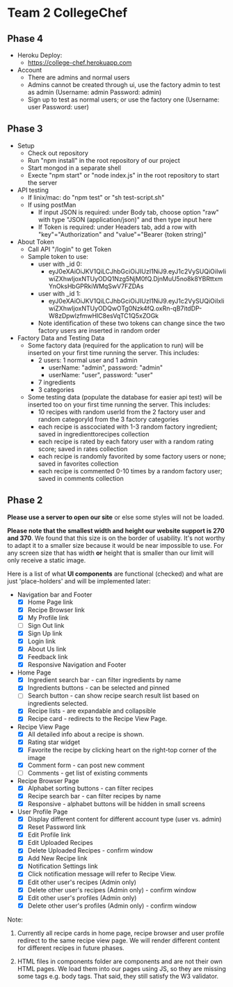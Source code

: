 # Team 2 CollegeChef

## Phase 4
* Heroku Deploy:
  - https://college-chef.herokuapp.com
* Account
  - There are admins and normal users
  - Admins cannot be created through ui, use the factory admin to test as admin (Username: admin     Password: admin)
  - Sign up to test as normal users; or use the factory one (Username: user    Password: user)


## Phase 3
* Setup
  - Check out repository
  - Run "npm install" in the root repository of our project
  - Start mongod in a separate shell
  - Execte "npm start" or "node index.js" in the root repository to start the server
* API testing
  - If linix/mac: do "npm test" or "sh test-script.sh"
  - If using postMan
    - If input JSON is required: under Body tab, choose option "raw" with type "JSON (application/json)" and then type input here
    - If Token is required: under Headers tab, add a row with "key"="Authorization" and "value"="Bearer {token string}"
* About Token
  - Call API "/login" to get Token
  - Sample token to use:
    - user with _id 0:
      - eyJ0eXAiOiJKV1QiLCJhbGciOiJIUzI1NiJ9.eyJ1c2VySUQiOiIwIiwiZXhwIjoxNTUyODQ1Nzg5NjM0fQ.DjnMuU5no8k8YBRttxmYnOksHbGPRkiWMqSwV7FZDAs
    - user with _id 1:
      - eyJ0eXAiOiJKV1QiLCJhbGciOiJIUzI1NiJ9.eyJ1c2VySUQiOiIxIiwiZXhwIjoxNTUyODQwOTg0Nzk4fQ.oxRn-qB7itdDP-W8zDpwlzfmwHlC8esVqTC1Q5xZOGk
    - Note identification of these two tokens can change since the two factory users are inserted in random order
* Factory Data and Testing Data
  - Some factory data (required for the application to run) will be inserted on your first time running the server. This includes:
    - 2 users: 1 normal user and 1 admin
      - userName: "admin", password: "admin"
      - userName: "user", password: "user"
    - 7 ingredients
    - 3 categories
  - Some testing data (populate the database for easier api test) will be inserted too on your first time running the server. This includes:
    - 10 recipes with random userId from the 2 factory user and random categoryId from the 3 factory categories
    - each recipe is asscociated with 1-3 random factory ingredient; saved in ingredienttorecipes collection
    - each recipe is rated by each fatory user with a random rating score; saved in rates collection
    - each recipe is randomly favorited by some factory users or none; saved in favorites collection
    - each recipe is commented 0-10 times by a random factory user; saved in comments collection


## Phase 2
**Please use a server to open our site** or else some styles will not be loaded.

**Please note that the smallest width and height our website support is 270 and 370**. We found that this size is on the border of usability. It's not worthy to adapt it to a smaller size because it would be near impossible to use. For any screen size that has width **or** height that is smaller than our limit will only receive a static image. 

Here is a list of what **UI components** are functional (checked) and what are just 'place-holders' and will be implemented later:
* Navigation bar and Footer
  - [x] Home Page link
  - [x] Recipe Browser link
  - [x] My Profile link
  - [ ] Sign Out link
  - [x] Sign Up link
  - [x] Login link
  - [x] About Us link
  - [x] Feedback link
  - [x] Responsive Navigation and Footer
* Home Page
  - [x] Ingredient search bar - can filter ingredients by name
  - [x] Ingredients buttons - can be selected and pinned
  - [ ] Search button - can show recipe search result list based on ingredients selected.
  - [x] Recipe lists - are expandable and collapsible
  - [x] Recipe card - redirects to the Recipe View Page.
* Recipe View Page
  - [x] All detailed info about a recipe is shown.
  - [x] Rating star widget 
  - [x] Favorite the recipe by clicking heart on the right-top corner of the image
  - [x] Comment form - can post new comment
  - [ ] Comments - get list of existing comments
* Recipe Browser Page
  - [x] Alphabet sorting buttons - can filter recipes
  - [x] Recipe search bar - can filter recipes by name
  - [x] Responsive - alphabet buttons will be hidden in small screens
* User Profile Page
  - [x] Display different content for different account type (user vs. admin)
  - [x] Reset Password link
  - [x] Edit Profile link
  - [x] Edit Uploaded Recipes
  - [x] Delete Uploaded Recipes - confirm window
  - [x] Add New Recipe link
  - [x] Notification Settings link
  - [x] Click notification message will refer to Recipe View.
  - [x] Edit other user's recipes (Admin only)
  - [x] Delete other user's recipes (Admin only) - confirm window
  - [x] Edit other user's profiles (Admin only)
  - [x] Delete other user's profiles (Admin only) - confirm window

Note:

1. Currently all recipe cards in home page, recipe browser and user profile redirect to the same recipe view page. We will render different content for different recipes in future phases.

2. HTML files in components folder are components and are not their own HTML pages.  We load them into our pages using JS, so they are missing some tags e.g. body tags.  That said, they still satisfy the W3 validator.
